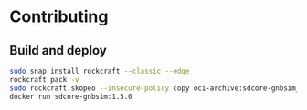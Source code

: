 # Contributing

## Build and deploy

```bash
sudo snap install rockcraft --classic --edge
rockcraft pack -v
sudo rockcraft.skopeo --insecure-policy copy oci-archive:sdcore-gnbsim_1.5.0_amd64.rock docker-daemon:sdcore-gnbsim:1.5.0
docker run sdcore-gnbsim:1.5.0
```
